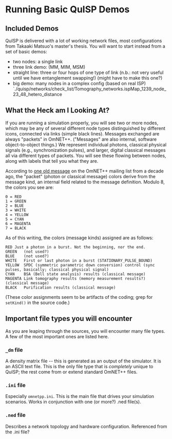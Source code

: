 # Running Basic QuISP Demos

## Included Demos

QuISP is delivered with a lot of working network files, most
configurations from Takaaki Matsuo's master's thesis.  You will want
to start instead from a set of basic demos:

- two nodes: a single link
- three link demo:  (MM, MIM, MSM) 
- straight line: three or four hops of one type of link (n.b.: not very useful until we have entanglement swapping!) (might have to make this one?)
- big demo: many nodes in a complex config (based on real ISP) `./quisp/networks/check_list/Tomography_networks.ispMap_1239_node_23_48_hetero_distance

## What the Heck am I Looking At?

If you are running a simulation properly, you will see two or more
nodes, which may be any of several different node types distinguished
by different icons, connected via links (simple black lines).
Messages exchanged are always "packets" in OmNET++.  ("Messages" are
also internal, software object-to-object things.)  We represent
individual photons, classical physical signals (e.g., synchronization
pulses), and larger, digital classical messages all via different
types of packets.  You will see these flowing between nodes, along
with labels that tell you what they are.

According to [one old
message](https://groups.google.com/forum/#!topic/omnetpp/5p1ufXvpDwA)
on the OmNET++ mailing list from a decade ago, the "packet" (photon or
classical message) colors derive from the message kind, an internal
field related to the message definition.  Modulo 8, the colors you see
are:

```
0 = RED
1 = GREEN
2 = BLUE
3 = WHITE
4 = YELLOW
5 = CYAN
6 = MAGENTA
7 = BLACK
```

As of this writing, the colors (message kinds) assigned are as
follows:

```
RED	Just a photon in a burst. Not the beginning, nor the end.
GREEN	(not used?)
BLUE	(not used?)
WHITE	First or last photon in a burst (STATIONARY_PULSE_BOUND)
YELLOW	SPDC (symmetric parametric down conversion) control (sync
pulses, basically; classical physical signal)
CYAN	BSA (Bell state analysis) results (classical message)
MAGENTA	Link tomography results (memory measurement results?)
(classical message)
BLACK	Purification results (classical message)
```

(These color assignments seem to be artifacts of the coding; grep for
`setKind()` in the source code.)

## Important file types you will encounter

As you are leaping through the sources, you will encounter many file
types.  A few of the most important ones are listed here.

### `_dm` file

A density matrix file -- this is generated as an output of the
simulator.  It is an ASCII text file.  This is the only file type that
is _completely_ unique to QuISP; the rest come from or extend standard
OmNET++ files.

### `.ini` file

Especially `omnetpp.ini`.  This is the main file that drives your
simulation scenarios.  Works in conjunction with one (or more?) .ned
file(s).

### `.ned` file

Describes a network topology and hardware configuration.  Referenced
from the .ini file?
